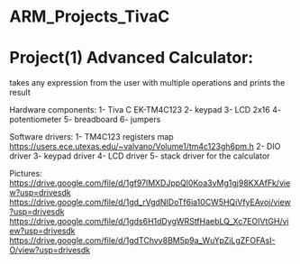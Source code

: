 # ARM_Projects_TivaC

# Project(1) Advanced Calculator:

 takes any expression from the user with multiple operations and prints the result

 Hardware components:
 1- Tiva C EK-TM4C123
 2- keypad
 3- LCD 2x16
 4- potentiometer
 5- breadboard
 6- jumpers

 Software drivers:
 1- TM4C123 registers map https://users.ece.utexas.edu/~valvano/Volume1/tm4c123gh6pm.h
 2- DIO driver
 3- keypad driver
 4- LCD driver
 5- stack driver for the calculator

 Pictures:
 https://drive.google.com/file/d/1gf97lMXDJppQl0Koa3vMg1gj98KXAfFk/view?usp=drivesdk
 https://drive.google.com/file/d/1gd_rVgdNIDoTf6ia10CW5HQiVfyEAvoj/view?usp=drivesdk
 https://drive.google.com/file/d/1gds6H1dDygWRStfHaebLQ_Xc7EOIVtGH/view?usp=drivesdk
 https://drive.google.com/file/d/1gdTChvv8BM5p9a_WuYpZiLgZFOFAsI-O/view?usp=drivesdk



